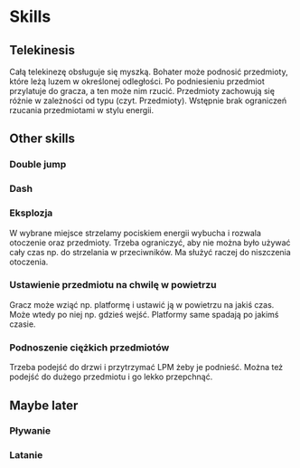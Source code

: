 # Skills

## Telekinesis

Całą telekinezę obsługuje się myszką. Bohater może podnosić przedmioty, które leżą luzem w określonej odległości. Po podniesieniu przedmiot przylatuje do gracza, a ten może nim rzucić. Przedmioty zachowują się różnie w zależności od typu (czyt. Przedmioty). Wstępnie brak ograniczeń rzucania przedmiotami w stylu energii.

## Other skills

### Double jump

### Dash

### Eksplozja
W wybrane miejsce strzelamy pociskiem energii wybucha i rozwala otoczenie oraz przedmioty. Trzeba ograniczyć, aby nie można było używać cały czas np. do strzelania w przeciwników. Ma służyć raczej do niszczenia otoczenia.

### Ustawienie przedmiotu na chwilę w powietrzu
Gracz może wziąć np. platformę i ustawić ją w powietrzu na jakiś czas. Może wtedy po niej np. gdzieś wejść. Platformy same spadają po jakimś czasie.

### Podnoszenie ciężkich przedmiotów
Trzeba podejść do drzwi i przytrzymać LPM żeby je podnieść. Można też podejść do dużego przedmiotu i go lekko przepchnąć.

## Maybe later

### Pływanie

### Latanie